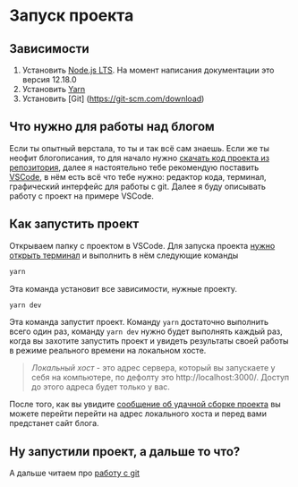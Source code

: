 # Запуск проекта

## Зависимости
1. Установить [Node.js LTS](https://nodejs.org/en/download/). На момент написания документации это версия 12.18.0
2. Установить [Yarn](https://yarnpkg.com/lang/en/docs/install/)
3. Установить [Git] (https://git-scm.com/download)

## Что нужно для работы над блогом
Если ты опытный верстала, то ты и так всё сам знаешь. Если же ты неофит блогописания, то
для начало нужно [скачать код проекта из репозитория](http://s.csssr.ru/U31J879TR/20200526180041.jpg), 
далее я настоятельно тебе рекомендую поставить [VSCode](https://code.visualstudio.com/), 
в нём есть всё что тебе нужно: редактор кода, терминал, графический интерфейс для работы с git.
Далее я буду описывать работу с проект на примере VSCode.

## Как запустить проект
Открываем папку с проектом в VSCode. 
Для запуска проекта [нужно открыть терминал](https://code.visualstudio.com/docs/editor/integrated-terminal) 
и выполнить в нём следующие команды
```cmd
yarn
```
Эта команда установит все зависимости, нужные проекту.

```cmd
yarn dev
```
Эта команда запустит проект. 
Команду `yarn` достаточно выполнить всего один раз, команду `yarn dev` нужно будет выполнять каждый раз, 
когда вы захотите запустить проект и увидеть результаты своей работы в режиме реального времени на локальном хосте.

> *Локальный хост* - это адрес сервера, который вы запускаете у себя на компьютере, 
по дефолту это http://localhost:3000/. Доступ до этого адреса будет только у вас.

После того, как вы увидите [сообщение об удачной сборке проекта](http://s.csssr.ru/U31J879TR/20200526185410.jpg)
вы можете перейти перейти на адрес локального хоста и перед вами предстанет сайт блога.

## Ну запустили проект, а дальше то что?
А дальше читаем про [работу с git](./GIT.md)

